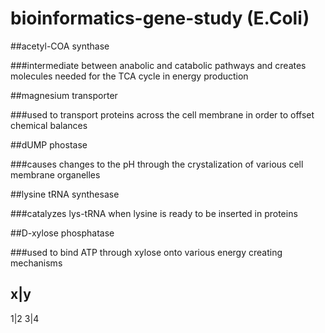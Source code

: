 # bioinformatics-gene-study (E.Coli)

##acetyl-COA synthase 

###intermediate between anabolic and catabolic pathways and creates molecules needed for the TCA cycle in energy production

##magnesium transporter

###used to transport proteins across the cell membrane in order to offset chemical balances

##dUMP phostase

###causes changes to the pH through the crystalization of various cell membrane organelles

##lysine tRNA synthesase

###catalyzes lys-tRNA when lysine is ready to be inserted in proteins

##D-xylose phosphatase

###used to bind ATP through xylose onto various energy creating mechanisms

x|y
---
1|2
3|4
